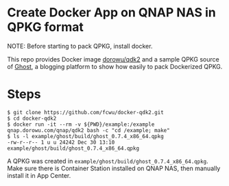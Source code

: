 Create Docker App on QNAP NAS in QPKG format
============================================

NOTE: Before starting to pack QPKG, install docker.

This repo provides Docker image [dorowu/qdk2](https://hub.docker.com/r/dorowu/qdk2/) and a sample QPKG source of [Ghost](https://ghost.org/), a blogging platform to show how easily to pack Dockerized QPKG.

Steps
=========================
```
$ git clone https://github.com/fcwu/docker-qdk2.git
$ cd docker-qdk2
$ docker run -it --rm -v ${PWD}/example:/example qnap.dorowu.com/qnap/qdk2 bash -c "cd /example; make"
$ ls -l example/ghost/build/ghost_0.7.4_x86_64.qpkg
-rw-r--r-- 1 u u 24242 Dec 30 13:10 example/ghost/build/ghost_0.7.4_x86_64.qpkg
```

A QPKG was created in `example/ghost/build/ghost_0.7.4_x86_64.qpkg`. Make sure there is Container Station installed on QNAP NAS, then manually install it in App Center.
